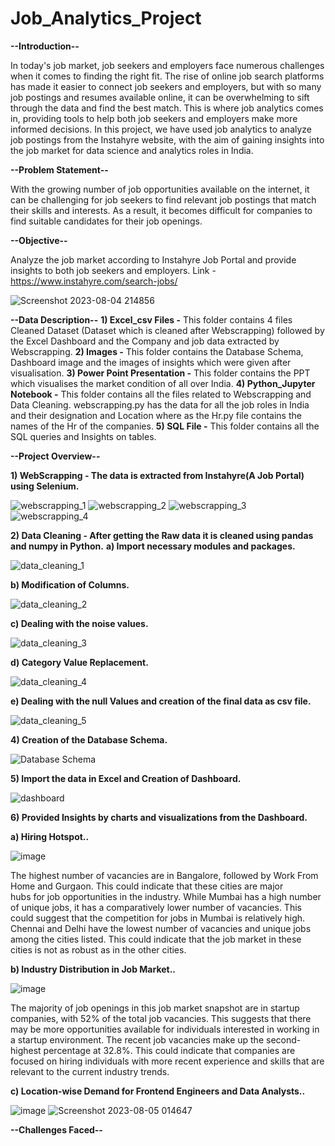 # Job_Analytics_Project

**--Introduction--**

In today's job market, job seekers and employers face numerous challenges when it comes to finding the right fit. The rise of online job search platforms has made it easier to connect job seekers and employers, but with so many job postings and resumes available online, it can be overwhelming to sift through the data and find the best match. This is where job analytics comes in, providing tools to help both job seekers and employers make more informed decisions. In this project, we have used job analytics to analyze job postings from the Instahyre website, with the aim of gaining insights into the job market for data science and analytics roles in India.

**--Problem Statement--**

With the growing number of job opportunities available on the internet, it can be challenging for job seekers to find relevant job postings that match their skills and interests. As a result, it becomes difficult for companies to find suitable candidates for their job openings.

**--Objective--**

Analyze the job market according to Instahyre Job Portal and provide insights to both job seekers and employers.
Link - https://www.instahyre.com/search-jobs/

![Screenshot 2023-08-04 214856](https://github.com/tuneerdutta/Job_Analytics_Project/assets/131517578/03a5acbb-10b8-44b3-b31f-0c9ca9cbfce1)

**--Data Description--**
**1) Excel_csv Files -** This folder contains 4 files Cleaned Dataset (Dataset which is cleaned after Webscrapping) followed by the Excel 
                      Dashboard and the Company and job data extracted by Webscrapping.
**2) Images -** This folder contains the Database Schema, Dashboard image and the images of insights which were given after visualisation.
**3) Power Point Presentation -** This folder contains the PPT which visualises the market condition of all over India.
**4) Python_Jupyter Notebook -** This folder contains all the files related to Webscrapping and Data Cleaning. webscrapping.py has the data for 
                                all the job roles in India and their designation and Location where as the Hr.py file contains the names of the 
                                Hr of the companies. 
**5) SQL File -** This folder contains all the SQL queries and Insights on tables.

**--Project Overview--**

**1) WebScrapping - The data is extracted from Instahyre(A Job Portal) using Selenium.**

![webscrapping_1](https://github.com/tuneerdutta/Job_Analytics_Project/assets/131517578/df483f7a-7463-4ad8-a71a-7e1c32b976eb)
![webscrapping_2](https://github.com/tuneerdutta/Job_Analytics_Project/assets/131517578/1717a6a6-8d9e-489b-bb50-4dbcf2777d1b)
![webscrapping_3](https://github.com/tuneerdutta/Job_Analytics_Project/assets/131517578/d3001359-153b-4f7c-bee8-e34b15ac6f3d)
![webscrapping_4](https://github.com/tuneerdutta/Job_Analytics_Project/assets/131517578/051fde6f-440f-4d47-8a82-ff1f1aadd652)

**2) Data Cleaning - After getting the Raw data it is cleaned using pandas and numpy in Python.**
   **a) Import necessary modules and packages.**
   
   ![data_cleaning_1](https://github.com/tuneerdutta/Job_Analytics_Project/assets/131517578/f56d90b8-e952-4506-83f2-0a80010eb9a4)

   **b) Modification of Columns.**

   ![data_cleaning_2](https://github.com/tuneerdutta/Job_Analytics_Project/assets/131517578/c6738ff6-b799-461d-a044-31c392931ef3)

   **c) Dealing with the noise values.**

   ![data_cleaning_3](https://github.com/tuneerdutta/Job_Analytics_Project/assets/131517578/db37e265-b4fb-4d17-9d08-a22e383299d6)

   **d) Category Value Replacement.**

   ![data_cleaning_4](https://github.com/tuneerdutta/Job_Analytics_Project/assets/131517578/1c2d9633-1ee5-42a5-9519-8cb3a0a93122)

   **e) Dealing with the null Values and creation of the final data as csv file.**

   ![data_cleaning_5](https://github.com/tuneerdutta/Job_Analytics_Project/assets/131517578/61a8cc0e-f734-48e0-9bbc-08ef46568d50)

**4) Creation of the Database Schema.**

   ![Database Schema](https://github.com/tuneerdutta/Job_Analytics_Project/assets/131517578/6b03665a-0af3-4683-b60f-f191b2e55d82)

**5) Import the data in Excel and Creation of Dashboard.**

   ![dashboard](https://github.com/tuneerdutta/Job_Analytics_Project/assets/131517578/538bbbf1-65c1-405c-bb07-45bf957fe967)

**6) Provided Insights by charts and visualizations from the Dashboard.**

  **a) Hiring Hotspot..**

  ![image](https://github.com/tuneerdutta/Job_Analytics_Project/assets/131517578/f2c60955-64a4-4b30-b839-03a23953d796)

  The highest number of vacancies are in Bangalore, followed by Work From Home and Gurgaon. This could indicate that these cities are major     
  hubs for job opportunities in the industry. While Mumbai has a high number of unique jobs, it has a comparatively lower number of vacancies. 
  This could suggest that the competition for jobs in Mumbai is relatively high. Chennai and Delhi have the lowest number of vacancies and 
  unique jobs among the cities listed. This could indicate that the job market in these cities is not as robust as in the other cities.

  **b) Industry Distribution in Job Market..**

  ![image](https://github.com/tuneerdutta/Job_Analytics_Project/assets/131517578/6626b28c-9195-4668-a919-fa407987df9b)

  The majority of job openings in this job market snapshot are in startup companies, with 52% of the total job vacancies. This suggests that 
  there may be more opportunities available for individuals interested in working in a startup environment. The recent job vacancies make up 
  the second-highest percentage at 32.8%. This could indicate that companies are focused on hiring individuals with more recent experience and 
  skills that are relevant to the current industry trends.

  **c) Location-wise Demand for Frontend Engineers and Data Analysts..** 

  ![image](https://github.com/tuneerdutta/Job_Analytics_Project/assets/131517578/16da367c-cb45-4c4c-9005-c0aabb71e179)
  ![Screenshot 2023-08-05 014647](https://github.com/tuneerdutta/Job_Analytics_Project/assets/131517578/a3b29176-9242-423e-b84c-93355a34c728)


**--Challenges Faced--**





